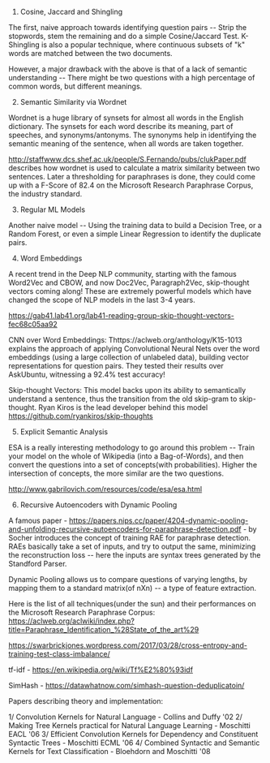1. Cosine, Jaccard and Shingling

The first, naive approach towards identifying question pairs -- Strip the stopwords, stem the remaining and do a simple Cosine/Jaccard Test. K-Shingling is also a popular technique, where continuous subsets of "k" words are matched between the two documents.

However, a major drawback with the above is that of a lack of semantic understanding -- There might be two questions with a high percentage of common words, but different meanings.

2. Semantic Similarity via Wordnet

Wordnet is a huge library of synsets for almost all words in the English dictionary. The synsets for each word describe its meaning, part of speeches, and synonyms/antonyms. The synonyms help in identifying the semantic meaning of the sentence, when all words are taken together.

http://staffwww.dcs.shef.ac.uk/people/S.Fernando/pubs/clukPaper.pdf describes how wordnet is used to calculate a matrix similarity between two sentences. Later a thresholding for paraphrases is done, they could come up with a F-Score of 82.4 on the Microsoft Research Paraphrase Corpus, the industry standard.

3. Regular ML Models

Another naive model -- Using the training data to build a Decision Tree, or a Random Forest, or even a simple Linear Regression to identify the duplicate pairs.

4. Word Embeddings

A recent trend in the Deep NLP community, starting with the famous Word2Vec and CBOW, and now Doc2Vec, Paragraph2Vec, skip-thought vectors coming along! These are extremely powerful models which have changed the scope of NLP models in the last 3-4 years.

https://gab41.lab41.org/lab41-reading-group-skip-thought-vectors-fec68c05aa92

CNN over Word Embeddings: Thttps://aclweb.org/anthology/K15-1013 explains the approach of applying Convolutional Neural Nets over the word embeddings (using a large collection of unlabeled data), building vector representations for question pairs. They tested their results over AskUbuntu, witnessing a 92.4% test accuracy!

Skip-thought Vectors: This model backs upon its ability to semantically understand a sentence, thus the transition from the old skip-gram to skip-thought. Ryan Kiros is the lead developer behind this model https://github.com/ryankiros/skip-thoughts

5. Explicit Semantic Analysis

ESA is a really interesting methodology to go around this problem -- Train your model on the whole of Wikipedia (into a Bag-of-Words), and then convert the questions into a set of concepts(with probabilities). Higher the intersection of concepts, the more similar are the two questions.

http://www.gabrilovich.com/resources/code/esa/esa.html

6. Recursive Autoencoders with Dynamic Pooling

A famous paper - https://papers.nips.cc/paper/4204-dynamic-pooling-and-unfolding-recursive-autoencoders-for-paraphrase-detection.pdf - by Socher introduces the concept of training RAE for paraphrase detection. RAEs basically take a set of inputs, and try to output the same, minimizing the reconstruction loss -- here the inputs are syntax trees generated by the Standford Parser.


Dynamic Pooling allows us to compare questions of varying lengths, by mapping them to a standard matrix(of nXn) -- a type of feature extraction.

Here is the list of all techniques(under the sun) and their performances on the Microsoft Research Paraphrase Corpus: https://aclweb.org/aclwiki/index.php?title=Paraphrase_Identification_%28State_of_the_art%29

https://swarbrickjones.wordpress.com/2017/03/28/cross-entropy-and-training-test-class-imbalance/

tf-idf - https://en.wikipedia.org/wiki/Tf%E2%80%93idf

SimHash - https://datawhatnow.com/simhash-question-deduplicatoin/

Papers describing theory and implementation:

1/ Convolution Kernels for Natural Language - Collins and Duffy '02
2/ Making Tree Kernels practical for Natural Language Learning - Moschitti EACL '06
3/ Efficient Convolution Kernels for Dependency and Constituent Syntactic Trees - Moschitti ECML '06
4/ Combined Syntactic and Semantic Kernels for Text Classification - Bloehdorn and Moschitti '08
